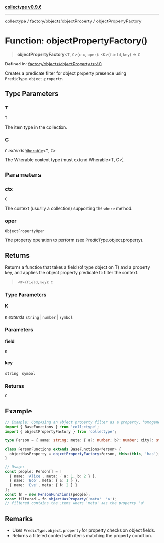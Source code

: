 [**collectype v0.9.6**](../../../../README.md)

***

[collectype](../../../../modules.md) / [factory/objects/objectProperty](../README.md) / objectPropertyFactory

# Function: objectPropertyFactory()

> **objectPropertyFactory**\<`T`, `C`\>(`ctx`, `oper`): \<`K`\>(`field`, `key`) => `C`

Defined in: [factory/objects/objectProperty.ts:40](https://github.com/maduhaime/collectype/blob/ba52424b164c706fb5e7ecc5581685b53a2ac88d/src/factory/objects/objectProperty.ts#L40)

Creates a predicate filter for object property presence using `PredicType.object.property`.

## Type Parameters

### T

`T`

The item type in the collection.

### C

`C` *extends* [`Wherable`](../../../../types/utility/type-aliases/Wherable.md)\<`T`, `C`\>

The Wherable context type (must extend Wherable<T, C>).

## Parameters

### ctx

`C`

The context (usually a collection) supporting the `where` method.

### oper

`ObjectPropertyOper`

The property operation to perform (see PredicType.object.property).

## Returns

Returns a function that takes a field (of type object on T) and a property key, and applies the object property predicate to filter the context.

> \<`K`\>(`field`, `key`): `C`

### Type Parameters

#### K

`K` *extends* `string` \| `number` \| `symbol`

### Parameters

#### field

`K`

#### key

`string` | `symbol`

### Returns

`C`

## Example

```ts
// Example: Composing an object property filter as a property, homogeneous model
import { BaseFunctions } from 'collectype';
import { objectPropertyFactory } from 'collectype';

type Person = { name: string; meta: { a?: number; b?: number; city?: string } };

class PersonFunctions extends BaseFunctions<Person> {
  objectHasProperty = objectPropertyFactory<Person, this>(this, 'has');
}

// Usage:
const people: Person[] = [
  { name: 'Alice', meta: { a: 1, b: 2 } },
  { name: 'Bob', meta: { a: 1 } },
  { name: 'Eve', meta: { b: 2 } }
];
const fn = new PersonFunctions(people);
const filtered = fn.objectHasProperty('meta', 'a');
// filtered contains the items where 'meta' has the property 'a'
```

## Remarks

- Uses `PredicType.object.property` for property checks on object fields.
- Returns a filtered context with items matching the property condition.

